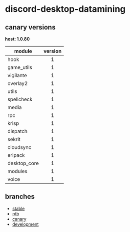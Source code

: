 # discord-desktop-datamining

## canary versions

**host: 1.0.80**

| module | version |
| ------ | :-----: |
| hook | 1 |
| game_utils | 1 |
| vigilante | 1 |
| overlay2 | 1 |
| utils | 1 |
| spellcheck | 1 |
| media | 1 |
| rpc | 1 |
| krisp | 1 |
| dispatch | 1 |
| sekrit | 1 |
| cloudsync | 1 |
| erlpack | 1 |
| desktop_core | 1 |
| modules | 1 |
| voice | 1 |

## branches

- [stable](https://github.com/OpenAsar/discord-desktop-datamining/tree/stable)
- [ptb](https://github.com/OpenAsar/discord-desktop-datamining/tree/ptb)
- [canary](https://github.com/OpenAsar/discord-desktop-datamining/tree/canary)
- [development](https://github.com/OpenAsar/discord-desktop-datamining/tree/development)